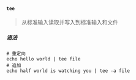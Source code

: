 #### `tee`

> 从标准输入读取并写入到标准输入和文件

##### 语法

```shell
# 重定向
echo hello world | tee file
# 追加
echo half world is watching you | tee -a file
```

